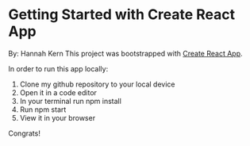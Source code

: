 # Getting Started with Create React App

By: Hannah Kern
This project was bootstrapped with [Create React App](https://github.com/facebook/create-react-app).

In order to run this app locally: 

1. Clone my github repository to your local device
2. Open it in a code editor
3. In your terminal run npm install
4. Run npm start
5. View it in your browser

Congrats!

